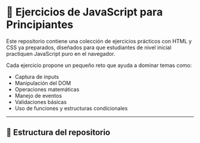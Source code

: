 # 🧪 Ejercicios de JavaScript para Principiantes

Este repositorio contiene una colección de ejercicios prácticos con HTML y CSS ya preparados, diseñados para que estudiantes de nivel inicial practiquen JavaScript puro en el navegador.

Cada ejercicio propone un pequeño reto que ayuda a dominar temas como:

- Captura de inputs
- Manipulación del DOM
- Operaciones matemáticas
- Manejo de eventos
- Validaciones básicas
- Uso de funciones y estructuras condicionales

---

## 📂 Estructura del repositorio

